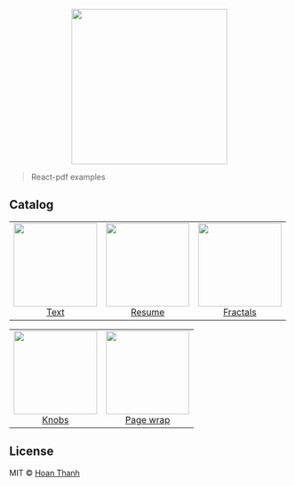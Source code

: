 <p align="center">
  <img src="https://user-images.githubusercontent.com/5600341/27505816-c8bc37aa-587f-11e7-9a86-08a2d081a8b9.png" height="280px">
</p>

> React-pdf examples

## Catalog

<table>
	<tbody>
		<tr>
			<td align="center" valign="top">
				<a href="https://github.com/lvhoanthanh/react-pdf/tree/master/packages/examples/src/text/">
					<img width="150" height="150" src="https://github.com/lvhoanthanh/react-pdf/blob/master/packages/examples/src/text/thumb.png?raw=true">
				</a>
				<br>
				<a href="https://github.com/lvhoanthanh/react-pdf/tree/master/packages/examples/src/text/">Text</a>
			</td>
			<td align="center" valign="top">
				<a href="https://github.com/lvhoanthanh/react-pdf/tree/master/packages/examples/src/resume/">
					<img width="150" height="150" src="https://github.com/lvhoanthanh/react-pdf/blob/master/packages/examples/src/resume/thumb.png?raw=true">
				</a>
				<br>
				<a href="https://github.com/lvhoanthanh/react-pdf/tree/master/packages/examples/src/resume/">Resume</a>
			</td>
			<td align="center" valign="top">
				<a href="https://github.com/lvhoanthanh/react-pdf/tree/master/packages/examples/src/fractals/">
					<img width="150" height="150" src="https://github.com/lvhoanthanh/react-pdf/blob/master/packages/examples/src/fractals/thumb.png?raw=true">
				</a>
				<br>
				<a href="https://github.com/lvhoanthanh/react-pdf/tree/master/packages/examples/src/fractals/">Fractals</a>
			</td>
		</tr>
	</tbody>
</table>
<table>
	<tbody>
		<tr>
			<td align="center" valign="top">
				<a href="https://github.com/lvhoanthanh/react-pdf/tree/master/packages/examples/src/knobs/">
					<img width="150" height="150" src="https://github.com/lvhoanthanh/react-pdf/blob/master/packages/examples/src/knobs/thumb.png?raw=true">
				</a>
				<br>
				<a href="https://github.com/lvhoanthanh/react-pdf/tree/master/packages/examples/src/knobs/">Knobs</a>
			</td>
			<td align="center" valign="top">
				<a href="https://github.com/lvhoanthanh/react-pdf/tree/master/packages/examples/src/pageWrap/">
					<img width="150" height="150" src="https://github.com/lvhoanthanh/react-pdf/blob/master/packages/examples/src/pageWrap/thumb.png?raw=true">
				</a>
				<br>
				<a href="https://github.com/lvhoanthanh/react-pdf/tree/master/packages/examples/src/pageWrap/">Page wrap</a>
			</td>
		</tr>
	</tbody>
</table>

## License

MIT © [Hoan Thanh](http://github.com/lvhoanthanh)
